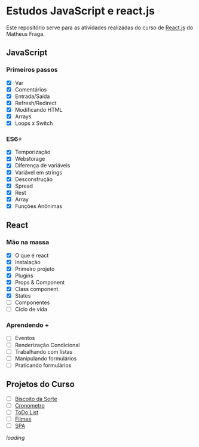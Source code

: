# Estudos JavaScript e react.js

Este repositório serve para as atividades realizadas do curso de [React.js](https://www.udemy.com/course/curso-reactjs/) do Matheus Fraga.

## JavaScript

### Primeiros passos

- [x] Var
- [x] Comentários
- [x] Entrada/Saída
- [x] Refresh/Redirect
- [x] Modificando HTML
- [x] Arrays
- [x] Loops x Switch

### ES6+

- [x] Temporização
- [x] Webstorage
- [x] Diferença de variáveis
- [x] Variável em strings
- [x] Desconstrução
- [x] Spread
- [x] Rest
- [x] Array
- [x] Funções Anônimas

## React

### Mão na massa

- [x] O que é react
- [x] Instalação
- [x] Primeiro projeto
- [x] Plugins
- [x] Props & Component
- [x] Class component
- [x] States
- [ ] Componentes
- [ ] Ciclo de vida

### Aprendendo +

- [ ] Eventos
- [ ] Renderização Condicional
- [ ] Trabalhando com listas
- [ ] Manipulando formulários
- [ ] Praticando formulários

## Projetos do Curso

- [ ] [Biscoito da Sorte](#)
- [ ] [Cronometro](#)
- [ ] [ToDo List](#)
- [ ] [Filmes](#)
- [ ] [SPA](#)

*loading*


